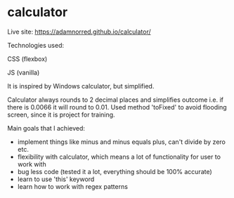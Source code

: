 # calculator

Live site: https://adamnorred.github.io/calculator/

Technologies used:

CSS (flexbox)

JS (vanilla)

It is inspired by Windows calculator, but simplified.

Calculator always rounds to 2 decimal places and simplifies outcome i.e. if there is 0.0066 it will round to 0.01. Used method 'toFixed' to avoid flooding screen, since it is project for training.

Main goals that I achieved:

- implement things like minus and minus equals plus, can't divide by zero etc.
- flexibility with calculator, which means a lot of functionality for user to work with
- bug less code (tested it a lot, everything should be 100% accurate)
- learn to use 'this' keyword
- learn how to work with regex patterns

